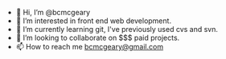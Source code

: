 - 👋 Hi, I’m @bcmcgeary
- 👀 I’m interested in front end web development.
- 🌱 I’m currently learning git, I've previously used cvs and svn.
- 💞️ I’m looking to collaborate on $$$ paid projects.
- 📫 How to reach me bcmcgeary@gmail.com

<!---
bcmcgeary/bcmcgeary is a ✨ special ✨ repository because its `README.md` (this file) appears on your GitHub profile.
You can click the Preview link to take a look at your changes.
--->
